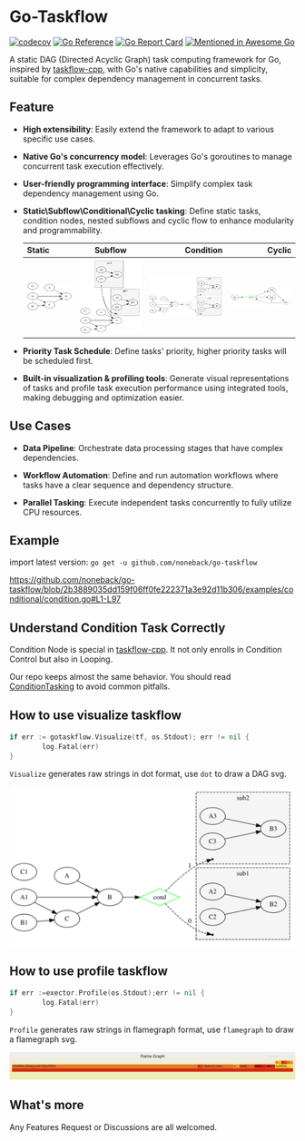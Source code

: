 # Go-Taskflow
[![codecov](https://codecov.io/github/noneback/go-taskflow/graph/badge.svg?token=CITXYA10C6)](https://codecov.io/github/noneback/go-taskflow)
[![Go Reference](https://pkg.go.dev/badge/github.com/noneback/go-taskflow.svg)](https://pkg.go.dev/github.com/noneback/go-taskflow)
[![Go Report Card](https://goreportcard.com/badge/github.com/noneback/go-taskflow)](https://goreportcard.com/report/github.com/noneback/go-taskflow)
[![Mentioned in Awesome Go](https://awesome.re/mentioned-badge.svg)](https://github.com/avelino/awesome-go)



A static DAG (Directed Acyclic Graph) task computing framework for Go, inspired by [taskflow-cpp](https://github.com/taskflow/taskflow), with Go's native capabilities and simplicity, suitable for complex dependency management in concurrent tasks.

## Feature
- **High extensibility**: Easily extend the framework to adapt to various specific use cases.

- **Native Go's concurrency model**: Leverages Go's goroutines to manage concurrent task execution effectively.

- **User-friendly programming interface**: Simplify complex task dependency management using Go.

- **Static\Subflow\Conditional\Cyclic tasking**: Define static tasks, condition nodes, nested subflows and cyclic flow to enhance modularity and programmability.

	| Static | Subflow | Condition | Cyclic |
	|:-----------|:------------:|------------:|------------:|
	| ![](image/simple.svg)     |   ![](image/subflow.svg)   |      ![](image/condition.svg) |      ![](image/loop.svg) |

- **Priority Task Schedule**: Define tasks' priority, higher priority tasks will be scheduled first.

- **Built-in visualization & profiling tools**: Generate visual representations of tasks and profile task execution performance using integrated tools, making debugging and optimization easier.

## Use Cases

- **Data Pipeline**: Orchestrate data processing stages that have complex dependencies.

- **Workflow Automation**: Define and run automation workflows where tasks have a clear sequence and dependency structure.

- **Parallel Tasking**: Execute independent tasks concurrently to fully utilize CPU resources.

## Example
import latest version: `go get -u github.com/noneback/go-taskflow`

https://github.com/noneback/go-taskflow/blob/2b3889035dd159f06ff0fe222371a3e92d11b306/examples/conditional/condition.go#L1-L97

## Understand Condition Task Correctly
Condition Node is special in [taskflow-cpp](https://github.com/taskflow/taskflow). It not only enrolls in Condition Control but also in Looping.

Our repo keeps almost the same behavior. You should read [ConditionTasking](https://taskflow.github.io/taskflow/ConditionalTasking.html) to avoid common pitfalls.

## How to use visualize taskflow
```go
if err := gotaskflow.Visualize(tf, os.Stdout); err != nil {
		log.Fatal(err)
}
```
`Visualize` generates raw strings in dot format, use `dot` to draw a DAG svg.

![dot](image/condition.svg)

## How to use profile taskflow
```go
if err :=exector.Profile(os.Stdout);err != nil {
		log.Fatal(err)
}
```

`Profile` generates raw strings in flamegraph format, use `flamegraph` to draw a flamegraph svg.

![flg](image/fl.svg)

## What's more
Any Features Request or Discussions are all welcomed.
